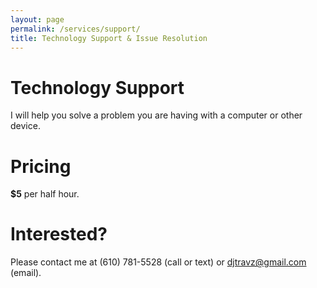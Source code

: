```yaml
---
layout: page
permalink: /services/support/
title: Technology Support & Issue Resolution
---
```

<h1>Technology Support</h1>
<p>I will help you solve a problem you are having with a computer or other device.<p>
<h1>Pricing</h1>
<p><b>$5</b> per half hour.</p>
<h1>Interested?</h1>
<p>Please contact me at (610) 781-5528 (call or text) or <a href="mailto:djtravz@gmail.com?subject={SERVICES}%20Tech%20Support">djtravz@gmail.com</a> (email).</p>
